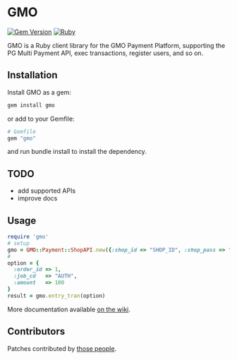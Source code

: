 GMO
====
[![Gem Version](https://badge.fury.io/rb/gmo.svg)](https://badge.fury.io/rb/gmo)
[![Ruby](https://github.com/t-k/gmo-payment-ruby/actions/workflows/ruby.yml/badge.svg?branch=master)](https://github.com/t-k/gmo-payment-ruby/actions/workflows/ruby.yml)

GMO is a Ruby client library for the GMO Payment Platform, supporting the PG Multi Payment API, exec transactions, register users, and so on.

Installation
---

Install GMO as a gem:
```bash
gem install gmo
```

or add to your Gemfile:
```ruby
# Gemfile
gem "gmo"
```
and run bundle install to install the dependency.

TODO
---
* add supported APIs
* improve docs

Usage
---
```ruby
require 'gmo'
# setup
gmo = GMO::Payment::ShopAPI.new({:shop_id => "SHOP_ID", :shop_pass => "SHOP_PASS", :host => "foo.mul-pay.jp"})
#
option = {
  :order_id => 1,
  :job_cd   => "AUTH",
  :amount   => 100
}
result = gmo.entry_tran(option)
```
More documentation available <a href="https://github.com/t-k/gmo-payment-ruby/wiki/_pages">on the wiki</a>.

Contributors
---
Patches contributed by [those people](https://github.com/t-k/gmo-payment-ruby/contributors).
